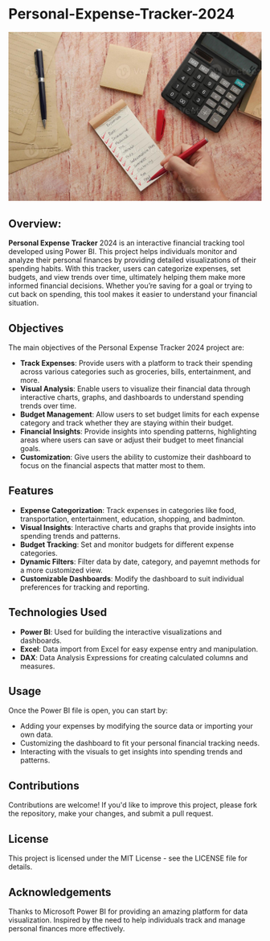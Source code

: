 # Personal-Expense-Tracker-2024
![backgroundImage](https://github.com/Thinu2006/Personal-Expense-Tracker-2024/blob/main/backgroundImage.jpg?raw=true)
## Overview:
**Personal Expense Tracker** 2024 is an interactive financial tracking tool developed using Power BI. This project helps individuals monitor and analyze their personal finances by providing detailed visualizations of their spending habits. With this tracker, users can categorize expenses, set budgets, and view trends over time, ultimately helping them make more informed financial decisions. Whether you’re saving for a goal or trying to cut back on spending, this tool makes it easier to understand your financial situation.

## Objectives
The main objectives of the Personal Expense Tracker 2024 project are:
- **Track Expenses**: Provide users with a platform to track their spending across various categories such as groceries, bills, entertainment, and more.
- **Visual Analysis**: Enable users to visualize their financial data through interactive charts, graphs, and dashboards to understand spending trends over time.
- **Budget Management**: Allow users to set budget limits for each expense category and track whether they are staying within their budget.
- **Financial Insights**: Provide insights into spending patterns, highlighting areas where users can save or adjust their budget to meet financial goals.
- **Customization**: Give users the ability to customize their dashboard to focus on the financial aspects that matter most to them.

## Features 
- **Expense Categorization**: Track expenses in categories like food, transportation, entertainment, education, shopping, and badminton.
- **Visual Insights**: Interactive charts and graphs that provide insights into spending trends and patterns.
- **Budget Tracking**: Set and monitor budgets for different expense categories.
- **Dynamic Filters**: Filter data by date, category, and payemnt methods for a more customized view.
- **Customizable Dashboards**: Modify the dashboard to suit individual preferences for tracking and reporting.

## Technologies Used
- **Power BI**: Used for building the interactive visualizations and dashboards.
- **Excel**: Data import from Excel for easy expense entry and manipulation.
- **DAX**: Data Analysis Expressions for creating calculated columns and measures.

## Usage
Once the Power BI file is open, you can start by:
- Adding your expenses by modifying the source data or importing your own data.
- Customizing the dashboard to fit your personal financial tracking needs.
- Interacting with the visuals to get insights into spending trends and patterns.

## Contributions
Contributions are welcome! If you'd like to improve this project, please fork the repository, make your changes, and submit a pull request.

## License
This project is licensed under the MIT License - see the LICENSE file for details.

## Acknowledgements
Thanks to Microsoft Power BI for providing an amazing platform for data visualization.
Inspired by the need to help individuals track and manage personal finances more effectively.
